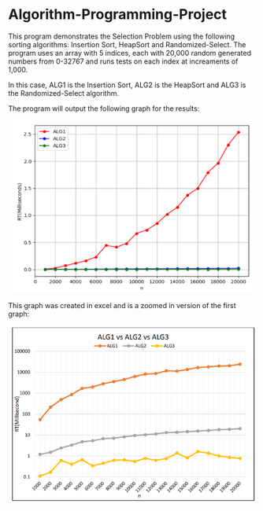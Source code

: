 # Algorithm-Programming-Project
This program demonstrates the Selection Problem using the following sorting algorithms: Insertion Sort, HeapSort and Randomized-Select. The program uses an array with 5 indices, each with 20,000 random generated numbers from 0-32767 and runs tests on each index at increaments of 1,000.

In this case, ALG1 is the Insertion Sort, ALG2 is the HeapSort and ALG3 is the Randomized-Select algorithm.

The program will output the following graph for the results:

![](graphs/graph1.PNG)

This graph was created in excel and is a zoomed in version of the first graph:

![](graphs/graph2.PNG)

